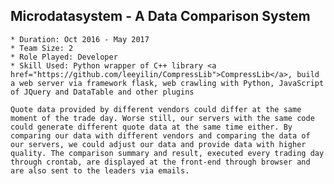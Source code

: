 ## Microdatasystem - A Data Comparison System
	* Duration: Oct 2016 - May 2017
	* Team Size: 2
	* Role Played: Developer
	* Skill Used: Python wrapper of C++ library <a href="https://github.com/leeyilin/CompressLib">CompressLib</a>, build a web server via framework flask, web crawling with Python, JavaScript of JQuery and DataTable and other plugins

	Quote data provided by different vendors could differ at the same moment of the trade day. Worse still, our servers with the same code could generate different quote data at the same time either. By comparing our data with different vendors and comparing the data of our servers, we could adjust our data and provide data with higher quality. The comparison summary and result, executed every trading day through crontab, are displayed at the front-end through browser and are also sent to the leaders via emails.
